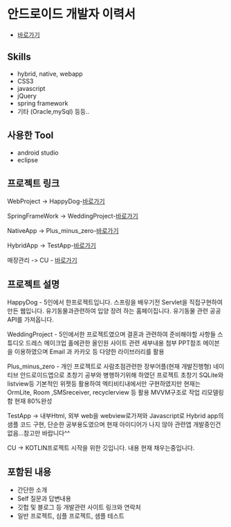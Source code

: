 # 안드로이드 개발자 이력서

- [바로가기](https://github.com/redhotsixbull/introduce)

## Skills
- hybrid, native, webapp
- CSS3
- javascript
- jQuery
- spring framework
- 기타 (Oracle,mySql) 등등..
## 사용한 Tool 
- android studio
- eclipse

## 프로젝트 링크
WebProject
-> HappyDog-[바로가기](https://github.com/redhotsixbull/happyDog)

SpringFrameWork 
-> WeddingProject-[바로가기](https://github.com/redhotsixbull/wedding)

NativeApp
-> Plus_minus_zero-[바로가기](https://github.com/redhotsixbull/selfintroduce)

HybridApp
-> TestApp-[바로가기](https://github.com/redhotsixbull/HybridAppStudy)

매장관리
-> CU - [바로가기](https://github.com/redhotsixbull/CU)
## 프로젝트 설명
HappyDog - 5인에서 한프로젝트입니다. 스프링을 배우기전 Servlet을 직접구현하여 만든 웹입니다. 유기동물과관련하여 입양 장려 하는 홈페이집니다. 유기동물 관련 공공API를 가져옵니다.

WeddingProject - 5인에서한 프로젝트였으며 결혼과 관련하여 준비해야할 사항들 스튜디오 드레스 메이크업 홀에관한 올인원 사이트 관련 세부내용 첨부 PPT참조 메이븐을 이용하였으며 Email 과 카카오 등 다양한 라이브러리를 활용 

Plus_minus_zero - 개인 프로젝트로 사람초점관련한 장부어플(현재 개발진행형)
네이티브 안드로이드앱으로 초창기 공부와 병행하기위해 하였던 프로젝트 초창기 SQLite와 listview등 기본적인 위젯등 활용하여 엑티비티내에서만 구현하였지만 현재는
OrmLite, Room ,SMSreceiver, recyclerview 등 활용 MVVM구조로 작업 리모델링 함 현재 80%완성

TestApp
-> 내부Html, 외부 web을 webview로가져와 Javascript로 Hybrid app의 샘플 코드 구현, 단순한 공부용도였으며 현재 아이디어가 나지 않아 관련앱 개발중인건 없음...참고만 바랍니다^^

CU
-> KOTLIN프로젝트 시작을 위한 깃입니다. 내용 현재 채우는중입니다. 

## 포함된 내용
- 간단한 소개
- Self 질문과 답변내용
- 깃헙 및 블로그 등 개발관련 사이트 링크와 연락처
- 일반 프로젝트, 심플 프로젝트, 샘플 테스트


